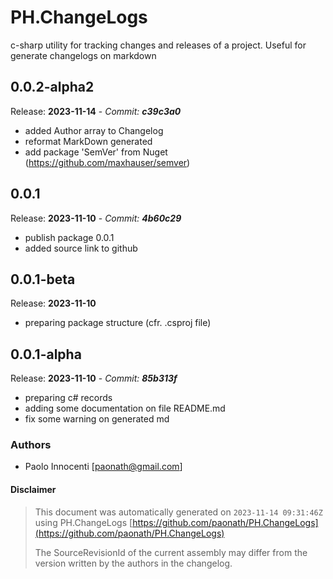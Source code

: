 # PH.ChangeLogs

c-sharp utility for tracking changes and releases of a project. Useful for generate changelogs on markdown

## 0.0.2-alpha2

Release: **2023-11-14**  - *Commit: **c39c3a0***

- added Author array to Changelog
- reformat MarkDown generated
- add package 'SemVer' from Nuget (https://github.com/maxhauser/semver)

## 0.0.1

Release: **2023-11-10**  - *Commit: **4b60c29***

- publish package 0.0.1
- added source link to github

## 0.0.1-beta

Release: **2023-11-10** 

- preparing package structure (cfr. .csproj file)

## 0.0.1-alpha

Release: **2023-11-10**  - *Commit: **85b313f***

- preparing c# records
- adding some documentation on file README.md
- fix some warning on generated md

### Authors 

- Paolo Innocenti [paonath@gmail.com]

#### Disclaimer

> This document was automatically generated on `2023-11-14 09:31:46Z` using PH.ChangeLogs [https://github.com/paonath/PH.ChangeLogs](https://github.com/paonath/PH.ChangeLogs)
> 
> The SourceRevisionId of the current assembly may differ from the version written by the authors in the changelog.